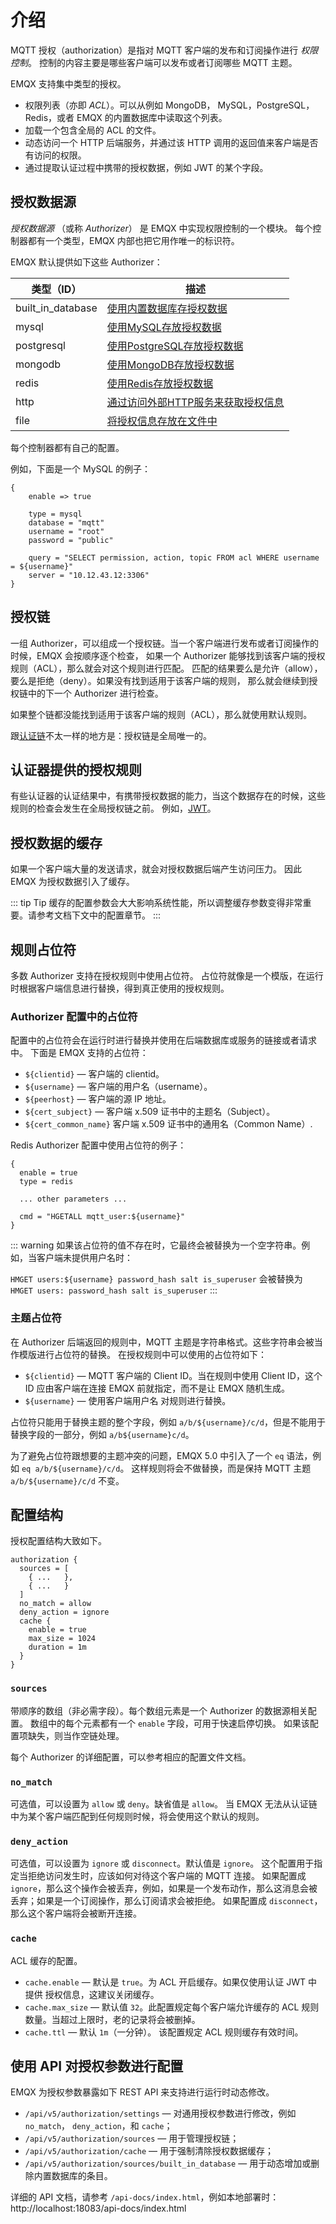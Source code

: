 # 介绍

MQTT 授权（authorization）是指对 MQTT 客户端的发布和订阅操作进行 _权限控制_。
控制的内容主要是哪些客户端可以发布或者订阅哪些 MQTT 主题。

EMQX 支持集中类型的授权。
* 权限列表（亦即 _ACL_）。可以从例如 MongoDB， MySQL，PostgreSQL，Redis，或者 EMQX 的内置数据库中读取这个列表。
* 加载一个包含全局的 ACL 的文件。
* 动态访问一个 HTTP 后端服务，并通过该 HTTP 调用的返回值来客户端是否有访问的权限。
* 通过提取认证过程中携带的授权数据，例如 JWT 的某个字段。

## 授权数据源

_授权数据源_ （或称 _Authorizer_） 是 EMQX 中实现权限控制的一个模块。
每个控制器都有一个类型，EMQX 内部也把它用作唯一的标识符。

EMQX 默认提供如下这些 Authorizer：

| 类型（ID）| 描述 |
| ---- | --- |
| built_in_database  | [使用内置数据库存授权数据](./mnesia.md) |
| mysql              | [使用MySQL存放授权数据](./mysql.md) |
| postgresql         | [使用PostgreSQL存放授权数据](./postgresql.md) |
| mongodb            | [使用MongoDB存放授权数据](./mongodb.md) |
| redis              | [使用Redis存放授权数据](./redis.md) |
| http               | [通过访问外部HTTP服务来获取授权信息](./http.md) |
| file               | [将授权信息存放在文件中](./file.md) |

每个控制器都有自己的配置。

例如，下面是一个 MySQL 的例子：

```
{
    enable => true

    type = mysql
    database = "mqtt"
    username = "root"
    password = "public"

    query = "SELECT permission, action, topic FROM acl WHERE username = ${username}"
    server = "10.12.43.12:3306"
}
```

## 授权链

一组 Authorizer，可以组成一个授权链。当一个客户端进行发布或者订阅操作的时候，EMQX 会按顺序逐个检查，
如果一个 Authorizer 能够找到该客户端的授权规则（ACL），那么就会对这个规则进行匹配。
匹配的结果要么是允许（allow），要么是拒绝（deny）。如果没有找到适用于该客户端的规则，
那么就会继续到授权链中的下一个 Authorizer 进行检查。

如果整个链都没能找到适用于该客户端的规则（ACL），那么就使用默认规则。

跟[认证链](../authn/authn.md#authentication-chains)不太一样的地方是：授权链是全局唯一的。

## 认证器提供的授权规则

有些认证器的认证结果中，有携带授权数据的能力，当这个数据存在的时候，这些规则的检查会发生在全局授权链之前。
例如，[JWT](../authn/jwt.md#jwt-authorization)。

## 授权数据的缓存

如果一个客户端大量的发送请求，就会对授权数据后端产生访问压力。
因此 EMQX 为授权数据引入了缓存。

::: tip Tip
缓存的配置参数会大大影响系统性能，所以调整缓存参数变得非常重要。请参考文档下文中的配置章节。
:::

## 规则占位符

多数 Authorizer 支持在授权规则中使用占位符。
占位符就像是一个模版，在运行时根据客户端信息进行替换，得到真正使用的授权规则。

### Authorizer 配置中的占位符

配置中的占位符会在运行时进行替换并使用在后端数据库或服务的链接或者请求中。
下面是 EMQX 支持的占位符：
* `${clientid}` — 客户端的 clientid。
* `${username}` — 客户端的用户名（username）。
* `${peerhost}` — 客户端的源 IP 地址。
* `${cert_subject}` — 客户端 x.509 证书中的主题名（Subject）。
* `${cert_common_name}` 客户端 x.509 证书中的通用名（Common Name）.

Redis Authorizer 配置中使用占位符的例子：

```
{
  enable = true
  type = redis

  ... other parameters ...

  cmd = "HGETALL mqtt_user:${username}"
}
```

::: warning
如果该占位符的值不存在时，它最终会被替换为一个空字符串。例如，当客户端未提供用户名时：

`HMGET users:${username} password_hash salt is_superuser` 会被替换为 `HMGET users: password_hash salt is_superuser`
:::

### 主题占位符

在 Authorizer 后端返回的规则中，MQTT 主题是字符串格式。这些字符串会被当作模版进行占位符的替换。
在授权规则中可以使用的占位符如下：

* `${clientid}` — MQTT 客户端的 Client ID。当在规则中使用 Client ID，这个 ID 应由客户端在连接 EMQX 前就指定，而不是让 EMQX 随机生成。
* `${username}` — 使用客户端用户名 对规则进行替换。

占位符只能用于替换主题的整个字段，例如 `a/b/${username}/c/d`，但是不能用于替换字段的一部分，例如 `a/b${username}c/d`。

为了避免占位符跟想要的主题冲突的问题，EMQX 5.0 中引入了一个 `eq` 语法，例如 `eq a/b/${username}/c/d`。
这样规则将会不做替换，而是保持 MQTT 主题 `a/b/${username}/c/d` 不变。

## 配置结构

授权配置结构大致如下。

```
authorization {
  sources = [
    { ...   },
    { ...   }
  ]
  no_match = allow
  deny_action = ignore
  cache {
    enable = true
    max_size = 1024
    duration = 1m
  }
}
```

### `sources`

带顺序的数组（非必需字段）。每个数组元素是一个 Authorizer 的数据源相关配置。
数组中的每个元素都有一个 `enable` 字段，可用于快速启停切换。
如果该配置项缺失，则当作空链处理。

每个 Authorizer 的详细配置，可以参考相应的配置文件文档。

### `no_match`

可选值，可以设置为 `allow` 或 `deny`。缺省值是 `allow`。
当 EMQX 无法从认证链中为某个客户端匹配到任何规则时候，将会使用这个默认的规则。

### `deny_action`

可选值，可以设置为 `ignore` 或 `disconnect`。默认值是 `ignore`。
这个配置用于指定当拒绝访问发生时，应该如何对待这个客户端的 MQTT 连接。
如果配置成 `ignore`，那么这个操作会被丢弃，例如，如果是一个发布动作，那么这消息会被丢弃；如果是一个订阅操作，那么订阅请求会被拒绝。
如果配置成 `disconnect`，那么这个客户端将会被断开连接。

### `cache`

ACL 缓存的配置。

* `cache.enable` — 默认是 `true`。为 ACL 开启缓存。如果仅使用认证 JWT 中提供 授权信息，这建议关闭缓存。
* `cache.max_size` — 默认值 `32`。此配置规定每个客户端允许缓存的 ACL 规则数量。当超过上限时，老的记录将会被删掉。
* `cache.ttl` — 默认 `1m`（一分钟）。 该配置规定 ACL 规则缓存有效时间。

## 使用 API 对授权参数进行配置

EMQX 为授权参数暴露如下 REST API 来支持进行运行时动态修改。

* `/api/v5/authorization/settings` — 对通用授权参数进行修改，例如 `no_match`， `deny_action`，和 `cache`；
* `/api/v5/authorization/sources` — 用于管理授权链；
* `/api/v5/authorization/cache` — 用于强制清除授权数据缓存；
* `/api/v5/authorization/sources/built_in_database` — 用于动态增加或删除内置数据库的条目。

详细的 API 文档，请参考 `/api-docs/index.html`，例如本地部署时：http://localhost:18083/api-docs/index.html
